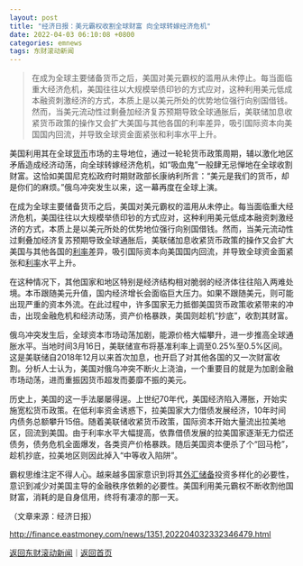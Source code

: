 ```yaml
---
layout: post
title: "经济日报：美元霸权收割全球财富 向全球转嫁经济危机"
date: 2022-04-03 06:10:08 +0800
categories: emnews
tags: 东财滚动新闻
---
```

> 在成为全球主要储备货币之后，美国对美元霸权的滥用从未停止。每当面临重大经济危机，美国往往以大规模举债印钞的方式应对，这种利用美元低成本融资刺激经济的方式，本质上是以美元所处的优势地位强行向别国借钱。然而，当美元流动性过剩叠加经济复苏预期导致全球通胀后，美联储加息收紧货币政策的操作又会扩大美国与其他各国的利率差异，吸引国际资本向美国国内回流，并导致全球资金面紧张和利率水平上升。

<p>美国利用其在全球<span id="Info.3326"><a href="http://data.eastmoney.com/cjsj/hbgyl.html" class="infokey">货币</a></span>市场的主导地位，通过一轮轮货币政策周期，辅以激化地区矛盾造成经济动荡，向全球转嫁经济危机，如“吸血鬼”一般肆无忌惮地在全球收割财富。这恰如美国尼克松政府时期财政部长康纳利所言：“美元是我们的货币，却是你们的麻烦。”俄乌冲突发生以来，这一幕再度在全球上演。</p><p>在成为全球主要储备货币之后，美国对美元霸权的滥用从未停止。每当面临重大经济危机，美国往往以大规模举债印钞的方式应对，这种利用美元低成本融资刺激经济的方式，本质上是以美元所处的优势地位强行向别国借钱。然而，当美元流动性过剩叠加经济复苏预期导致全球通胀后，美联储加息收紧货币政策的操作又会扩大美国与其他各国的<span id="Info.344"><a href="http://data.eastmoney.com/cjsj/yhll.html" class="infokey">利率</a></span>差异，吸引国际资本向美国国内回流，并导致全球资金面紧张和<span id="Info.391"><a href="http://data.eastmoney.com/cjsj/yhll.html" class="infokey">利率</a></span>水平上升。</p><p>在这种情况下，其他国家和地区特别是经济结构相对脆弱的经济体往往陷入两难处境。本币跟随美元升值，国内经济增长会面临巨大压力。如果不跟随美元，则可能出现严重的资本外流。在此过程中，许多国家无力抵御美国货币政策收紧带来的冲击，出现金融危机和经济动荡，资产价格暴跌，美国则趁机“抄底”，收割其财富。 </p><p>俄乌冲突发生后，全球资本市场动荡加剧，能源价格大幅攀升，进一步推高全球通胀水平。当地时间3月16日，美联储宣布将基准利率上调至0.25%至0.5%区间。这是美联储自2018年12月以来首次加息，也开启了对其他各国的又一次财富收割。分析人士认为，美国对俄乌冲突不断火上浇油，一个重要目的就是为加剧金融市场动荡，进而重振因货币超发而萎靡不振的美元。</p><p>历史上，美国的这一手法屡屡得逞。上世纪70年代，美国经济陷入滞胀，开始实施宽松货币政策。在低利率资金诱惑下，拉美国家大力借债发展经济，10年时间内债务总额攀升15倍。随着美联储收紧货币政策，国际资本开始大量流出拉美地区，回流到美国。由于利率水平大幅提高，依靠借债发展的拉美国家逐渐无力偿还债务，债务危机全面爆发，各类资产价格暴跌。随后美国资本便杀了个“回马枪”，趁机抄底，拉美地区则因此掉入“中等收入陷阱”。</p><p>霸权思维注定不得人心。越来越多国家意识到将其<span id="Info.352"><a href="http://data.eastmoney.com/cjsj/hjwh.html" class="infokey">外汇储备</a></span>投资多样化的必要性，意识到减少对美国主导的金融秩序依赖的必要性。美国利用美元霸权不断收割他国财富，消耗的是自身信用，终将有凄凉的那一天。 </p><p class="em_media">（文章来源：经济日报）</p>

<http://finance.eastmoney.com/news/1351,202204032332346479.html>

[返回东财滚动新闻](//finews.withounder.com/emnews/)｜[返回首页](//finews.withounder.com/)